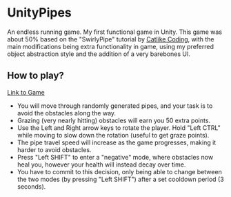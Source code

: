 # UnityPipes
An endless running game. My first functional game in Unity. This game was about 50% based on the "SwirlyPipe" tutorial by 
[Catlike Coding](http://catlikecoding.com/unity/tutorials/swirly-pipe/), with the main modifications being extra functionality in game, 
using my preferred object abstraction style and the addition of a very barebones UI. 

## How to play?
[Link to Game](https://heartworm.github.io/unitypipes/index.html)

- You will move through randomly generated pipes, and your task is to avoid the obstacles along the way. 
- Grazing (very nearly hitting) obstacles will earn you 50 extra points.
- Use the Left and Right arrow keys to rotate the player. Hold "Left CTRL" while moving to slow down the rotation (useful to get graze points). 
- The pipe travel speed will increase as the game progresses, making it harder to avoid obstacles.
- Press "Left SHIFT" to enter a "negative" mode, where obstacles now heal you, however your health will instead decay over time.
- You have to commit to this decision, only being able to change between the two modes (by pressing "Left SHIFT") after a set cooldown period (3 seconds).  